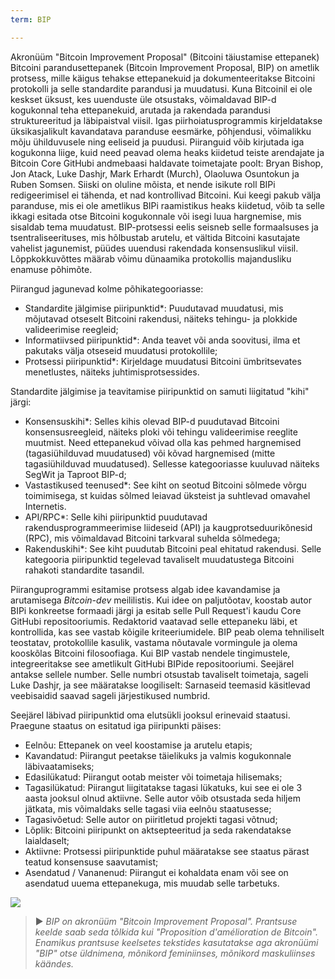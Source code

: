 ```yaml
---
term: BIP

---
```

Akronüüm "Bitcoin Improvement Proposal" (Bitcoini täiustamise ettepanek) Bitcoini parandusettepanek (Bitcoin Improvement Proposal, BIP) on ametlik protsess, mille käigus tehakse ettepanekuid ja dokumenteeritakse Bitcoini protokolli ja selle standardite parandusi ja muudatusi. Kuna Bitcoinil ei ole keskset üksust, kes uuenduste üle otsustaks, võimaldavad BIP-d kogukonnal teha ettepanekuid, arutada ja rakendada parandusi struktureeritud ja läbipaistval viisil. Igas piirhoiatusprogrammis kirjeldatakse üksikasjalikult kavandatava paranduse eesmärke, põhjendusi, võimalikku mõju ühilduvusele ning eeliseid ja puudusi. Piiranguid võib kirjutada iga kogukonna liige, kuid need peavad olema heaks kiidetud teiste arendajate ja Bitcoin Core GitHubi andmebaasi haldavate toimetajate poolt: Bryan Bishop, Jon Atack, Luke Dashjr, Mark Erhardt (Murch), Olaoluwa Osuntokun ja Ruben Somsen. Siiski on oluline mõista, et nende isikute roll BIPi redigeerimisel ei tähenda, et nad kontrollivad Bitcoini. Kui keegi pakub välja paranduse, mis ei ole ametlikus BIPi raamistikus heaks kiidetud, võib ta selle ikkagi esitada otse Bitcoini kogukonnale või isegi luua hargnemise, mis sisaldab tema muudatust. BIP-protsessi eelis seisneb selle formaalsuses ja tsentraliseerituses, mis hõlbustab arutelu, et vältida Bitcoini kasutajate vahelist jagunemist, püüdes uuendusi rakendada konsensuslikul viisil. Lõppkokkuvõttes määrab võimu dünaamika protokollis majandusliku enamuse põhimõte.

Piirangud jagunevad kolme põhikategooriasse:


- Standardite jälgimise piiripunktid*: Puudutavad muudatusi, mis mõjutavad otseselt Bitcoini rakendusi, näiteks tehingu- ja plokkide valideerimise reegleid;
- Informatiivsed piiripunktid*: Anda teavet või anda soovitusi, ilma et pakutaks välja otseseid muudatusi protokollile;
- Protsessi piiripunktid*: Kirjeldage muudatusi Bitcoini ümbritsevates menetlustes, näiteks juhtimisprotsessides.

Standardite jälgimise ja teavitamise piiripunktid on samuti liigitatud "kihi" järgi:


- Konsensuskihi*: Selles kihis olevad BIP-d puudutavad Bitcoini konsensusreegleid, näiteks ploki või tehingu valideerimise reeglite muutmist. Need ettepanekud võivad olla kas pehmed hargnemised (tagasiühilduvad muudatused) või kõvad hargnemised (mitte tagasiühilduvad muudatused). Sellesse kategooriasse kuuluvad näiteks SegWit ja Taproot BIP-d;
- Vastastikused teenused*: See kiht on seotud Bitcoini sõlmede võrgu toimimisega, st kuidas sõlmed leiavad üksteist ja suhtlevad omavahel Internetis.
- API/RPC*: Selle kihi piiripunktid puudutavad rakendusprogrammeerimise liideseid (API) ja kaugprotseduurikõnesid (RPC), mis võimaldavad Bitcoini tarkvaral suhelda sõlmedega;
- Rakenduskihi*: See kiht puudutab Bitcoini peal ehitatud rakendusi. Selle kategooria piiripunktid tegelevad tavaliselt muudatustega Bitcoini rahakoti standardite tasandil.

Piiranguprogrammi esitamise protsess algab idee kavandamise ja arutamisega *Bitcoin-dev* meililistis. Kui idee on paljutõotav, koostab autor BIPi konkreetse formaadi järgi ja esitab selle Pull Request'i kaudu Core GitHubi repositooriumis. Redaktorid vaatavad selle ettepaneku läbi, et kontrollida, kas see vastab kõigile kriteeriumidele. BIP peab olema tehniliselt teostatav, protokollile kasulik, vastama nõutavale vormingule ja olema kooskõlas Bitcoini filosoofiaga. Kui BIP vastab nendele tingimustele, integreeritakse see ametlikult GitHubi BIPide repositooriumi. Seejärel antakse sellele number. Selle numbri otsustab tavaliselt toimetaja, sageli Luke Dashjr, ja see määratakse loogiliselt: Sarnaseid teemasid käsitlevad veebisaidid saavad sageli järjestikused numbrid.

Seejärel läbivad piiripunktid oma elutsükli jooksul erinevaid staatusi. Praegune staatus on esitatud iga piiripunkti päises:


- Eelnõu: Ettepanek on veel koostamise ja arutelu etapis;
- Kavandatud: Piirangut peetakse täielikuks ja valmis kogukonnale läbivaatamiseks;
- Edasilükatud: Piirangut ootab meister või toimetaja hilisemaks;
- Tagasilükatud: Piirangut liigitatakse tagasi lükatuks, kui see ei ole 3 aasta jooksul olnud aktiivne. Selle autor võib otsustada seda hiljem jätkata, mis võimaldaks selle tagasi viia eelnõu staatusesse;
- Tagasivõetud: Selle autor on piiritletud projekti tagasi võtnud;
- Lõplik: Bitcoini piiripunkt on aktsepteeritud ja seda rakendatakse laialdaselt;
- Aktiivne: Protsessi piiripunktide puhul määratakse see staatus pärast teatud konsensuse saavutamist;
- Asendatud / Vananenud: Piirangut ei kohaldata enam või see on asendatud uuema ettepanekuga, mis muudab selle tarbetuks.

![](../../dictionnaire/assets/25.webp)

> ► *BIP on akronüüm "Bitcoin Improvement Proposal". Prantsuse keelde saab seda tõlkida kui "Proposition d'amélioration de Bitcoin". Enamikus prantsuse keelsetes tekstides kasutatakse aga akronüümi "BIP" otse üldnimena, mõnikord feminiinses, mõnikord maskuliinses käändes.*